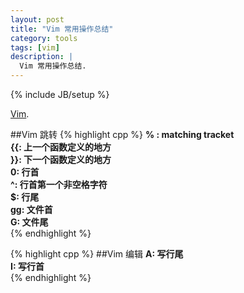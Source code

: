 ```yaml
---
layout: post
title: "Vim 常用操作总结"
category: tools 
tags: [vim]
description: |
  Vim 常用操作总结. 
---
```

{% include JB/setup %}

[Vim](http://www.vim.org/).

##Vim 跳转
{% highlight cpp %}
**% : matching tracket**   
**{{: 上一个函数定义的地方**  
**}}: 下一个函数定义的地方**  
**0: 行首**  
**^: 行首第一个非空格字符**  
**$: 行尾**  
**gg: 文件首**  
**G: 文件尾**  
{% endhighlight %}

{% highlight cpp %}
##Vim 编辑
**A: 写行尾**  
**I: 写行首**  
{% endhighlight %}

